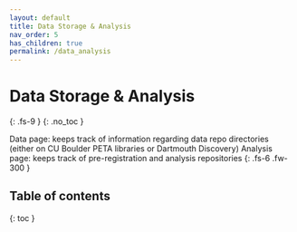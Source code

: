 ```yaml
---
layout: default
title: Data Storage & Analysis
nav_order: 5
has_children: true
permalink: /data_analysis
---
```


# Data Storage & Analysis
{: .fs-9 }
{: .no_toc }

Data page: keeps track of information regarding data repo directories (either on CU Boulder PETA libraries or Dartmouth Discovery)
Analysis page: keeps track of pre-registration and analysis repositories
{: .fs-6 .fw-300 }

## Table of contents
{: toc }



<!-- # Data
{: .fs-9 }

# Analysis
{: .fs-9 }

While developing analysis code may take place in separate/private repositories, at the end of the day, we would like to aggregate the repos in this one place. Make sure that you're documenting your analysis repos meticulously.
{: .fs-6 .fw-300 }

[Behavioral](#analysis/behavioral){: .btn .btn-primary .fs-5 .mb-4 .mb-md-0 .mr-2 } [fMRI analysis](#analysis/fmri){: .btn .fs-5 .mb-4 .mb-md-0 } -->
